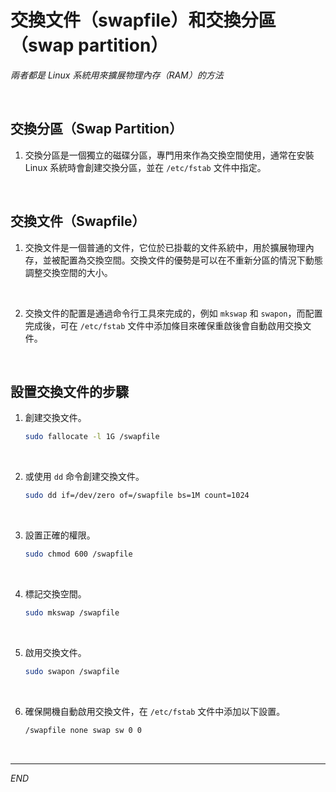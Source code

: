 # 交換文件（swapfile）和交換分區（swap partition）

_兩者都是 Linux 系統用來擴展物理內存（RAM）的方法_

<br>

## 交換分區（Swap Partition）

1. 交換分區是一個獨立的磁碟分區，專門用來作為交換空間使用，通常在安裝 Linux 系統時會創建交換分區，並在 `/etc/fstab` 文件中指定。

<br>

## 交換文件（Swapfile）

1. 交換文件是一個普通的文件，它位於已掛載的文件系統中，用於擴展物理內存，並被配置為交換空間。交換文件的優勢是可以在不重新分區的情況下動態調整交換空間的大小。

<br>

2. 交換文件的配置是通過命令行工具來完成的，例如 `mkswap` 和 `swapon`，而配置完成後，可在 `/etc/fstab` 文件中添加條目來確保重啟後會自動啟用交換文件。

<br>

## 設置交換文件的步驟

1. 創建交換文件。

    ```bash
    sudo fallocate -l 1G /swapfile
    ```

<br>

2. 或使用 `dd` 命令創建交換文件。

    ```bash
    sudo dd if=/dev/zero of=/swapfile bs=1M count=1024
    ```

<br>

3. 設置正確的權限。

    ```bash
    sudo chmod 600 /swapfile
    ```

<br>

4. 標記交換空間。

    ```bash
    sudo mkswap /swapfile
    ```

<br>

5. 啟用交換文件。

    ```bash
    sudo swapon /swapfile
    ```

<br>

6. 確保開機自動啟用交換文件，在 `/etc/fstab` 文件中添加以下設置。

    ```bash
    /swapfile none swap sw 0 0
    ```

<br>

___

_END_
